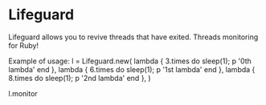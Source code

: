 # Lifeguard
Lifeguard allows you to revive threads that have exited. Threads monitoring for Ruby!


Example of usage: 
l = Lifeguard.new(
  lambda { 3.times do sleep(1); p '0th lambda' end },
  lambda { 6.times do sleep(1); p '1st lambda' end },
  lambda { 8.times do sleep(1); p '2nd lambda' end },
  )

l.monitor
